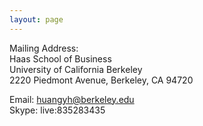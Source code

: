 ```yaml
---
layout: page
---
```


Mailing Address:  
Haas School of Business  
University of California Berkeley  
2220 Piedmont Avenue, Berkeley, CA 94720  

Email: huangyh@berkeley.edu  
Skype: live:835283435  
